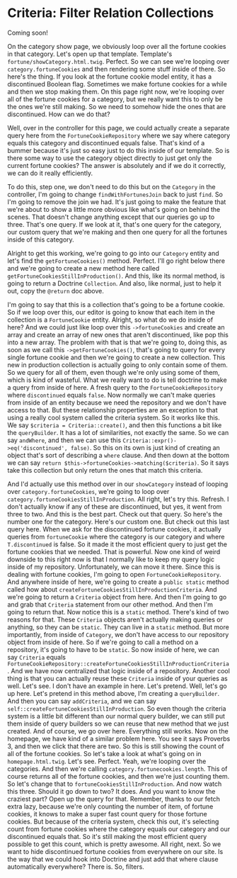 # Criteria: Filter Relation Collections

Coming soon!

On the category show page, we obviously loop over all the fortune cookies in that category. Let's open up that template. Template's `fortune/showCategory.html.twig`. Perfect. So we can see we're looping over `category.fortuneCookies` and then rendering some stuff inside of there. So here's the thing. If you look at the fortune cookie model entity, it has a discontinued Boolean flag. Sometimes we make fortune cookies for a while and then we stop making them. On this page right now, we're looping over all of the fortune cookies for a category, but we really want this to only be the ones we're still making. So we need to somehow hide the ones that are discontinued. How can we do that?

Well, over in the controller for this page, we could actually create a separate query here from the `FortuneCookieRepository` where we say where category equals this category and discontinued equals false. That's kind of a bummer because it's just so easy just to do this inside of our template. So is there some way to use the category object directly to just get only the current fortune cookies? The answer is absolutely and if we do it correctly, we can do it really efficiently.

To do this, step one, we don't need to do this but on the `Category` in the controller, I'm going to change `findWithFortunesJoin` back to just `find`. So I'm going to remove the join we had. It's just going to make the feature that we're about to show a little more obvious like what's going on behind the scenes. That doesn't change anything except that our queries go up to three. That's one query. If we look at it, that's one query for the category, our custom query that we're making and then one query for all the fortunes inside of this category.

Alright to get this working, we're going to go into our `Category` entity and let's find the `getFortuneCookies()` method. Perfect. I'll go right below there and we're going to create a new method here called `getFortuneCookiesStillInProduction()`. And this, like its normal method, is going to return a Doctrine `Collection`. And also, like normal, just to help it out, copy the `@return` doc above.

I'm going to say that this is a collection that's going to be a fortune cookie. So if we loop over this, our editor is going to know that each item in the collection is a `FortuneCookie` entity. Alright, so what do we do inside of here? And we could just like loop over this `->fortuneCookies` and create an array and create an array of new ones that aren't discontinued, like pop this into a new array. The problem with that is that we're going to, doing this, as soon as we call this `->getFortuneCookies()`, that's going to query for every single fortune cookie and then we're going to create a new collection. This new in production collection is actually going to only contain some of them. So we query for all of them, even though we're only using some of them, which is kind of wasteful. What we really want to do is tell doctrine to make a query from inside of here. A fresh query to the `FortuneCookieRepository` where `discontinued` equals `false`. Now normally we can't make queries from inside of an entity because we need the repository and we don't have access to that. But these relationship properties are an exception to that using a really cool system called the criteria system. So it works like this. We say `$criteria = Criteria::create()`, and then this functions a bit like the `queryBuilder`. It has a lot of similarities, not exactly the same. So we can say `andWhere`, and then we can use this `Criteria::expr()->eq('discontinued', false)`. So this on its own is just kind of creating an object that's sort of describing a `where` clause. And then down at the bottom we can say `return $this->fortuneCookies->matching($criteria)`. So it says take this collection but only return the ones that match this criteria.

And I'd actually use this method over in our `showCategory` instead of looping over `category.fortuneCookies`, we're going to loop over `category.fortuneCookiesStillInProduction`. All right, let's try this. Refresh. I don't actually know if any of these are discontinued, but yes, it went from three to two. And this is the best part. Check out that query. So here's the number one for the category. Here's our custom one. But check out this last query here. When we ask for the discontinued fortune cookies, it actually queries from `fortuneCookie` where the category is our category and where `T.discontinued` is false. So it made it the most efficient query to just get the fortune cookies that we needed. That is powerful. Now one kind of weird downside to this right now is that I normally like to keep my query logic inside of my repository. Unfortunately, we can move it there. Since this is dealing with fortune cookies, I'm going to open `FortuneCookieRepository`. And anywhere inside of here, we're going to create a `public static` method called how about `createFortuneCookiesStillInProductionCriteria`. And we're going to return a `Criteria` object from here. And then I'm going to go and grab that `Criteria` statement from our other method. And then I'm going to return that. Now notice this is a `static` method. There's kind of two reasons for that. These `Criteria` objects aren't actually making queries or anything, so they can be `static`. They can live in a `static` method. But more importantly, from inside of `Category`, we don't have access to our repository object from inside of here. So if we're going to call a method on a repository, it's going to have to be `static`. So now inside of here, we can say `Criteria` equals `FortuneCookieRepository::createFortuneCookiesStillInProductionCriteria`. And we have now centralized that logic inside of a repository. Another cool thing is that you can actually reuse these `Criteria` inside of your queries as well. Let's see. I don't have an example in here. Let's pretend. Well, let's go up here. Let's pretend in this method above, I'm creating a `queryBuilder`. And then you can say `addCriteria`, and we can say `self::createFortuneCookiesStillInProduction`.
So even though the criteria system is a little bit different than our normal query builder, we can still put them inside of query builders so we can reuse that new method that we just created. And of course, we go over here. Everything still works. Now on the homepage, we have kind of a similar problem here. You see it says Proverbs 3, and then we click that there are two. So this is still showing the count of all of the fortune cookies. So let's take a look at what's going on in `homepage.html.twig`. Let's see. Perfect. Yeah, we're looping over the categories. And then we're calling `category.fortunecookies.length`. This of course returns all of the fortune cookies, and then we're just counting them. So let's change that to `fortuneCookiesStillInProduction`. And now watch this three. Should it go down to two? It does. And you want to know the craziest part? Open up the query for that. Remember, thanks to our fetch extra lazy, because we're only counting the number of item, of fortune cookies, it knows to make a super fast count query for those fortune cookies. But because of the criteria system, check this out, it's selecting count from fortune cookies where the category equals our category and our discontinued equals that. So it's still making the most efficient query possible to get this count, which is pretty awesome. All right, next. So we want to hide discontinued fortune cookies from everywhere on our site. Is the way that we could hook into Doctrine and just add that where clause automatically everywhere? There is. So, filters.


